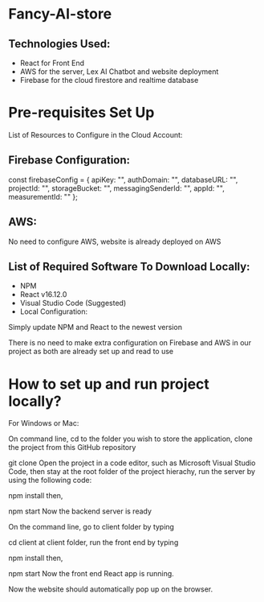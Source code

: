 # Fancy-AI-store
## Technologies Used:
* React for Front End
* AWS for the server, Lex AI Chatbot and website deployment
* Firebase for the cloud firestore and realtime database

# Pre-requisites Set Up
List of Resources to Configure in the Cloud Account:

## Firebase Configuration:

const firebaseConfig = { apiKey: "", authDomain: "", databaseURL: "", projectId: "", storageBucket: "", messagingSenderId: "", appId: "", measurementId: "" };

## AWS:

No need to configure AWS, website is already deployed on AWS

## List of Required Software To Download Locally:

* NPM
* React v16.12.0
* Visual Studio Code (Suggested)
* Local Configuration:

Simply update NPM and React to the newest version

There is no need to make extra configuration on Firebase and AWS in our project as both are already set up and read to use

# How to set up and run project locally?
For Windows or Mac:

On command line, 
cd to the folder you wish to store the application, 
clone the project from this GitHub repository

git clone 
Open the project in a code editor, 
such as Microsoft Visual Studio Code, 
then stay at the root folder of the project hierachy, 
run the server by using the following code:

npm install
then,

npm start
Now the backend server is ready

On the command line, go to client folder by typing

cd client
at client folder, run the front end by typing

npm install
then,

npm start
Now the front end React app is running.

Now the website should automatically pop up on the browser.
